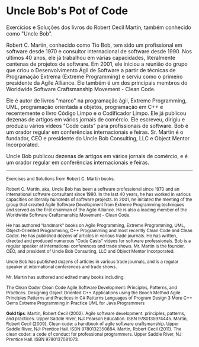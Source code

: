 # Uncle Bob's Pot of Code
Exercícios e Soluções dos livros do Robert Cecil Martin, também conhecido como "Uncle Bob".

Robert C. Martin, conhecido como Tio Bob, tem sido um profissional em software desde 1970 e consultor internacional de software desde 1990. Nos últimos 40 anos, ele já trabalhou em várias capacidades, literalmente centenas de projetos de software. Em 2001, ele iniciou a reunião do grupo que criou o Desenvolvimento Ágil de Software a partir de técnicas de Programação Extrema (Extreme Programming) e serviu como o primeiro presidente da Agile Alliance. Ele também é um dos principais membros do Worldwide Software Craftsmanship Movement - Clean Code.

Ele é autor de livros "marco" na programação ágil, Extreme Programming, UML, programação orientada a objetos, programação em C++ e recentemente o livro Código Limpo e o Codificador Limpo. Ele já publicou dezenas de artigos em vários jornais de comércio. Ele escreveu, dirigiu e produziu vários vídeos "Code casts" para profissionais de software. Bob é um orador regular em conferências internacionais e feiras. Sr. Martin é o fundador, CEO e presidente do Uncle Bob Consulting, LLC e Object Mentor Incorporated.

Uncle Bob publicou dezenas de artigos em vários jornais de comércio, e é um orador regular em conferências internacionais e feiras.

***
<sub>Exercises and Solutions from Robert C. Martin books.</sub>

<sub>Robert C. Martin, aka, Uncle Bob has been a software professional since 1970 and an international software consultant since 1990. In the last 40 years, he has worked in various capacities on literally hundreds of software projects. In 2001, he initiated the meeting of the group that created Agile Software Development from Extreme Programming techniques and served as the first chairman of the Agile Alliance.  He is also a leading member of the Worldwide Software Craftsmanship Movement - Clean Code.</sub>

<sub>He has authored "landmark" books on Agile Programming, Extreme Programming, UML, Object-Oriented Programming,  C++ Programming and most recently Clean Code and Clean Coder. He has published dozens of articles in various trade journals.
He has written, directed and produced numerous "Code Casts" videos for software professionals.
Bob is a regular speaker at international conferences and trade shows.
Mr. Martin is the founder, CEO, and president of Uncle Bob Consulting, LLC and Object Mentor Incorporated.</sub>

<sub>Uncle Bob has published dozens of articles in various trade journals, and is a regular speaker at international conferences and trade shows.</sub>

<sub>Mr. Martin has authored and edited many books including:</sub>

<sub>The Clean Coder
Clean Code
Agile Software Development: Principles, Patterns, and Practices.
Designing Object Oriented C++ Applications using the Booch Method
Agile Principles Patterns and Practices in C#
Patterns Languages of Program Design 3
More C++ Gems
Extreme Programming in Practice
UML for Java Programmers</sub>

<sub>**Gold tips**: Martin, Robert Cecil (2002). Agile software development: principles, patterns, and practices. Upper Saddle River, NJ: Pearson Education. ISBN 9780135974445.
Martin, Robert Cecil (2009). Clean code: a handbook of agile software craftsmanship. Upper Saddle River, NJ: Prentice Hall. ISBN 9780132350884.
Martin, Robert Cecil (2011). The clean coder: a code of conduct for professional programmers. Upper Saddle River, NJ: Prentice Hall. ISBN 9780137081073.</sub>

